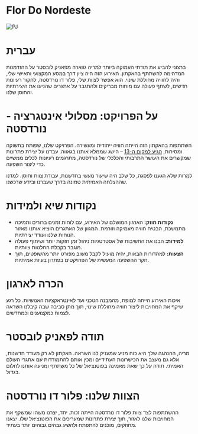 # Flor Do Nordeste

![PJ](https://github.com/user-attachments/assets/c10c938c-47fa-42f1-8860-4c7f5b48cbcb)

# עברית

ברצוני להביע את תודתי העמוקה ביותר למריה גווארה מפאניק לובסטר על ההזדמנות המדהימה להשתתף בהאקתון. האירוע הזה היה ציון דרך במסע המקצועי והאישי שלי, והיה לחוויה מחוללת שינוי. הוא אפשר לצוות שלי, פלור דו נורדסטה, לחקור רעיונות חדשים, לשתף פעולה עם מוחות מבריקים ולהתגבר על אתגרים שהניעו את היצירתיות והחוסן שלנו.

# על הפרויקט: מסלולי אינטגרציה - נורדסטה

השתתפות בהאקתון הזה הייתה חוויה ייחודית ומעשירה. הפרויקט שלנו, שפותח בתשוקה ומסירות, [הגיע למקום ה-13](https://repositorio.enap.gov.br/jspui/bitstream/1/8037/6/Resultado%20Final%20Impulso%20Regional%20Hackathon%20Comunicado_25.pdf) – הישג שממלא אותנו בגאווה. עבדנו על יצירת פתרונות שמקשרים את העושר התרבותי והכלכלי של נורדסטה, מתרגמים רעיונות לכלים ממשיים כדי ליצור השפעה.

למרות שלא הגענו לפסגה, כל שלב היה שיעור מעשי בחדשנות, עבודת צוות וחוסן. למדנו שההצלחה האמיתית טמונה בדרך שעברנו ובידע שרכשנו.

# נקודות שיא ולמידות

- **נקודות חוזק:** הארגון המושלם של האירוע, עם לוחות זמנים ברורים ותמיכה מתמשכת, הבטיח חוויה מעמיקה וזורמת. המגוון של האתגרים הוציא אותנו מאזור הנוחות שלנו ועודד יצירתיות.
- **למידות:** הבנו את החשיבות של אסטרטגיות ניהול זמן חזקות יותר ושיתוף פעולה מוגבר בקבלת החלטות צוותיות.
- **הצעות:** למהדורות הבאות, יהיה מועיל לקבל משוב מפורט יותר מהשופטים, תוך חקר ההשפעה המעשית של הפרויקטים בפתרון בעיות אמיתיות.

# הכרה לארגון

איכות האירוע הייתה למופת, מהמבנה הטכני ועד לאינטראקציות האנושיות. כל רגע שיקף את המחויבות ליצור חוויה מחוללת שינוי, תוך מתן סביבה שבה קיבלנו השראה לצמוח כמקצוענים וכמחדשים.

# תודה לפאניק לובסטר

מריה, ההנהגה שלך היא כוח מניע שמעניק לנו השראה. האקתון לא רק מעודד חדשנות, אלא גם מעצב את הכישרונות העתידיים ומכין אותם להתמודדות עם אתגרי העולם האמיתי. תודה על כך שאת מאמינה בפוטנציאל של כל משתתף ומניעה אותנו לחלום בגדול.

# הצוות שלנו: פלור דו נורדסטה

ההשתתפות לצד צוות פלור דו נורדסטה הייתה זכות. יחד, יצרנו משהו שמשקף את המחויבות שלנו לאזור, תוך יצירת פתרונות שמעריכים את הפוטנציאל שלו. יצאנו מחוזקים, מוכנים להתפתח ולהשיג גבהים גבוהים יותר בעתיד.
